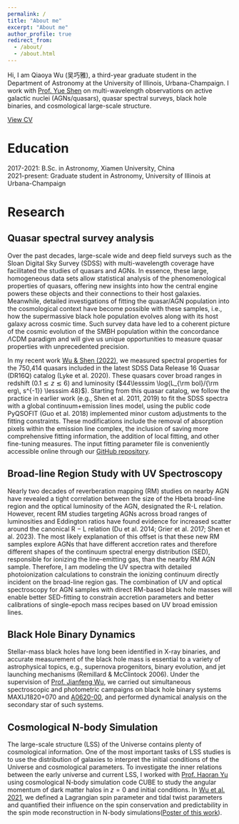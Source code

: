 ```yaml
---
permalink: /
title: "About me"
excerpt: "About me"
author_profile: true
redirect_from:
  - /about/
  - /about.html
---
```

Hi, I am Qiaoya Wu (吴巧雅), a third-year graduate student in the Department of Astronomy at the University of Illinois, Urbana-Champaign.
I work with [Prof. Yue Shen](http://quasar.astro.illinois.edu/index.html#) on multi-wavelength observations on active galactic nuclei (AGNs/quasars), quasar spectral surveys, black hole binaries, and cosmological large-scale structure.

[View CV](http://qiaoyawu.github.io/files/CV_for_web.pdf)


Education
======
2017-2021: B.Sc. in Astronomy, Xiamen University, China \
2021-present: Graduate student in Astronomy, University of Illinois at Urbana-Champaign


Research
======

Quasar spectral survey analysis
------
Over the past decades, large-scale wide and deep field surveys such as the Sloan Digital Sky Survey (SDSS) with multi-wavelength coverage have facilitated the studies of quasars and AGNs. In essence, these large, homogeneous data sets allow statistical analysis of the phenomenological properties of quasars, offering new insights into how the central engine powers these objects and their connections to their host galaxies. Meanwhile, detailed investigations of fitting the quasar/AGN population into the cosmological context have become possible with these samples, i.e., how the supermassive black hole population evolves along with its host galaxy across cosmic time. Such survey data have led to a coherent picture of the cosmic evolution of the SMBH population within the concordance $\Lambda$CDM paradigm and will give us unique opportunities to measure quasar properties with unprecedented precision.

In my recent work [Wu & Shen (2022)](https://iopscience.iop.org/article/10.3847/1538-4365/ac9ead), we measured spectral properties for the 750,414 quasars included in the latest SDSS Data Release 16 Quasar (DR16Q) catalog (Lyke et al. 2020). These quasars cover broad ranges in redshift ($0.1\lesssim z\lesssim 6$) and luminosity ($44\lesssim \log{L_{\rm bol}/{\rm erg\, s^{-1}} \lesssim 48}$). Starting from this quasar catalog, we follow the practice in earlier work (e.g., Shen et al. 2011, 2019) to fit the SDSS spectra with a global continuum+emission lines model, using the public code PyQSOFIT (Guo et al. 2018) implemented minor custom adjustments to the fitting constraints. These modifications include the removal of absorption pixels within the emission line complex, the inclusion of saving more comprehensive fitting information, the addition of local fitting, and other fine-tuning measures. The input fitting parameter file is conveniently accessible online through our [GitHub repository](https://github.com/QiaoyaWu/sdss4_dr16q_tutorial).

Broad-line Region Study with UV Spectroscopy
------
Nearly two decades of reverberation mapping (RM) studies on nearby AGN have revealed a tight correlation between the size of the Hbeta broad-line region and the optical luminosity of the AGN, designated the R-L relation. However, recent RM studies targeting AGNs across broad ranges of luminosities and Eddington ratios have found evidence for increased scatter around the canonical R − L relation (Du et al. 2014; Grier et al. 2017; Shen et al. 2023). The most likely explanation of this offset is that these new RM samples explore AGNs that have different accretion rates and therefore different shapes of the continuum spectral energy distribution (SED), responsible for ionizing the line-emitting gas, than the nearby RM AGN sample. Therefore, I am modeling the UV spectra with detailed photoionization calculations to constrain the ionizing continuum directly incident on the broad-line region gas. The combination of UV and optical spectroscopy for AGN samples with direct RM-based black hole masses will enable better SED-fitting to constrain accretion parameters and better calibrations of single-epoch mass recipes based on UV broad emission lines.

Black Hole Binary Dynamics
------
Stellar-mass black holes have long been identified in X-ray binaries, and accurate measurement of the black hole mass is essential to a variety of astrophysical topics, e.g., supernova progenitors, binary evolution, and jet launching mechanisms (Remillard & McClintock 2006). Under the supervision of [Prof. Jianfeng Wu](https://astro.xmu.edu.cn/info/1036/1288.htm), we carried out simultaneous spectroscopic and photometric campaigns on black hole binary systems MAXIJ1820+070 and [A0620-00](https://iopscience.iop.org/article/10.3847/1538-4357/ac4332), and performed dynamical analysis on the secondary star of such systems.

Cosmological N-body Simulation
------
The large-scale structure (LSS) of the Universe contains plenty of cosmological information. One of the most important tasks of LSS studies is to use the distribution of galaxies to interpret the initial conditions of the Universe and cosmological parameters. To investigate the inner relations between the early universe and current LSS, I worked with [Prof. Haoran Yu](https://astro.xmu.edu.cn/info/1036/1292.htm) using cosmological N-body simulation code CUBE to study the angular momentum of dark matter halos in $z=0$ and initial conditions. In [Wu et al. 2021](https://journals.aps.org/prd/abstract/10.1103/PhysRevD.103.063522), we defined a Lagrangian spin parameter and tidal twist parameters and quantified their influence on the spin conservation and predictability in the spin mode reconstruction in N-body simulations([Poster of this work](http://qiaoyawu.github.io/files/QiaoyaWu_hangzhou_poster_show.pdf)).


